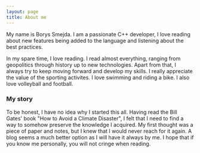 ```yaml
---
layout: page
title: About me
---
```


My name is Borys Smejda. I am a passionate C++ developer,
I love reading about new features being added to the language
and listening about the best practices.

In my spare time, I love reading. I read almost everything, ranging from
geopolitics through history up to new technologies.
Apart from that, I always try to keep moving forward and develop my skills.
I really appreciate the value of the sporting activites. I love swimming
and riding a bike. I also love volleyball and football.


### My story

To be honest, I have no idea why I started this all. Having read the Bill Gates' book
"How to Avoid a Climate Disaster", I felt that I need to find a way to somehow preserve
the knowledge I acquired. My first thought was a piece of paper and notes,
but I knew that I would never reach for it again.
A blog seems a much better option as I will have it always by me.
I hope that if you know me personally, you will not cringe when reading.

